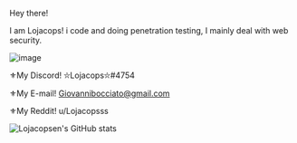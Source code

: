 Hey there! 

I am Lojacops! i code and doing penetration testing, I mainly deal with web security.

![image](https://user-images.githubusercontent.com/68278515/112308203-2ba8b780-8ca2-11eb-99c2-dc2234844b23.png)

⚜My Discord! ⛥Lojacops⛥#4754

⚜My E-mail! Giovannibocciato@gmail.com

⚜My Reddit! u/Lojacopsss


![Lojacopsen's GitHub stats](https://github-readme-stats.vercel.app/api?username=Lojacopsen&count_private=true&theme=radical)

